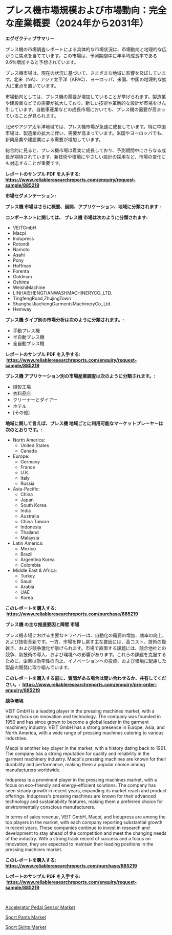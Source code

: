 <p><h1>プレス機市場規模および市場動向：完全な産業概要（2024年から2031年）</h1></p><p><strong>エグゼクティブサマリー</strong></p>
<p><p>プレス機の市場調査レポートによる具体的な市場状況は、市場動向と地理的な広がりに焦点を当てています。この市場は、予測期間中に年平均成長率である9.6％増加すると予想されています。</p><p>プレス機市場は、現在の状況に基づいて、さまざまな地域に影響を及ぼしています。北米（NA）、アジア太平洋（APAC）、ヨーロッパ、米国、中国の地理的な拡大に重点を置いています。</p><p>市場動向としては、プレス機の需要が増加していることが挙げられます。製造業や建設業などでの需要が拡大しており、新しい技術や革新的な設計が市場をけん引しています。自動車産業などの成長市場においても、プレス機の需要が高まっていることが見られます。</p><p>北米やアジア太平洋地域では、プレス機市場が急速に成長しています。特に中国市場は、製造業の拡大に伴い、需要が高まっています。米国やヨーロッパでも、新興産業や建設業による需要が増加しています。</p><p>総合的に見ると、プレス機市場は着実に成長しており、予測期間中にさらなる成長が期待されています。新技術や環境にやさしい設計の採用など、市場の変化にも対応することが重要です。</p></p>
<p><strong>レポートのサンプル PDF を入手する: <a href="https://www.reliableresearchreports.com/enquiry/request-sample/885219">https://www.reliableresearchreports.com/enquiry/request-sample/885219</a></strong></p>
<p><strong>市場セグメンテーション:</strong></p>
<p><strong> プレス機 市場はさらに概要、展開、アプリケーション、地域に分類されます :</strong></p>
<p><strong>コンポーネントに関しては、 プレス機 市場は次のように分類されます: &nbsp;</strong></p>
<p><ul><li>VEITGmbH</li><li>Macpi</li><li>Indupress</li><li>Rotondi</li><li>Namoto</li><li>Asahi</li><li>Pony</li><li>Hoffman</li><li>Forenta</li><li>Goldman</li><li>Oshima</li><li>WeishiMachine</li><li>LINHAISHENGTIANWASHMACHINERYCO.,LTD.</li><li>TingfengRoad,ZhujingTown</li><li>ShanghaiJiachengGarmentsMachineryCo.,Ltd.</li><li>Hemway</li></ul></p>
<p><strong> プレス機 タイプ別の市場分析は次のように分類されます。:</strong></p>
<p><ul><li>手動プレス機</li><li>半自動プレス機</li><li>全自動プレス機</li></ul></p>
<p><strong>レポートのサンプル PDF を入手する: &nbsp;<a href="https://www.reliableresearchreports.com/enquiry/request-sample/885219">https://www.reliableresearchreports.com/enquiry/request-sample/885219</a></strong></p>
<p><strong> プレス機 アプリケーション別の市場産業調査は次のように分類されます。:</strong></p>
<p><ul><li>縫製工場</li><li>衣料品店</li><li>クリーナーとダイアー</li><li>ホテル</li><li>[その他]</li></ul></p>
<p><strong>地域に関して言えば、プレス機 地域ごとに利用可能なマーケットプレーヤーは次のとおりです。:</strong></p>
<p><ul>
    <li>
        North America:
        <ul>
            <li>United States</li>
            <li>Canada</li>
        </ul>
    </li>
    <li>
        Europe:
        <ul>
            <li>Germany</li>
            <li>France</li>
            <li>U.K.</li>
            <li>Italy</li>
            <li>Russia</li>
        </ul>
    </li>
    <li>
        Asia-Pacific:
        <ul>
            <li>China</li>
            <li>Japan</li>
            <li>South Korea</li>
            <li>India</li>
            <li>Australia</li>
            <li>China Taiwan</li>
            <li>Indonesia</li>
            <li>Thailand</li>
            <li>Malaysia</li>
        </ul>
    </li>
    <li>
        Latin America:
        <ul>
            <li>Mexico</li>
            <li>Brazil</li>
            <li>Argentina Korea</li>
            <li>Colombia</li>
        </ul>
    </li>
    <li>
        Middle East & Africa:
        <ul>
            <li>Turkey</li>
            <li>Saudi</li>
            <li>Arabia</li>
            <li>UAE</li>
            <li>Korea</li>
        </ul>
    </li>
    </ul></p>
<p><strong>このレポートを購入する: &nbsp;<a href="https://www.reliableresearchreports.com/purchase/885219">https://www.reliableresearchreports.com/purchase/885219</a></strong></p>
<p><strong>プレス機 の主な推進要因と障壁 市場</strong></p>
<p><p>プレス機市場における主要なドライバーは、自動化の需要の増加、効率の向上、および技術革新です。一方、市場を押し戻す主な要因には、高コスト、技術の複雑さ、および競争激化が挙げられます。市場で直面する課題には、競合他社との競争、新技術の導入、および環境への影響があります。これらの課題を克服するために、企業は効率性の向上、イノベーションへの投資、および環境に配慮した製品の開発に取り組んでいます。</p></p>
<p><strong>このレポートを購入する前に、質問がある場合は問い合わせるか、共有してください。:&nbsp; <a href="https://www.reliableresearchreports.com/enquiry/pre-order-enquiry/885219">https://www.reliableresearchreports.com/enquiry/pre-order-enquiry/885219</a></strong></p>
<p><strong>競争環境</strong></p>
<p><p>VEIT GmbH is a leading player in the pressing machines market, with a strong focus on innovation and technology. The company was founded in 1950 and has since grown to become a global leader in the garment machinery industry. VEIT GmbH has a strong presence in Europe, Asia, and North America, with a wide range of pressing machines catering to various industries.</p><p>Macpi is another key player in the market, with a history dating back to 1961. The company has a strong reputation for quality and reliability in the garment machinery industry. Macpi's pressing machines are known for their durability and performance, making them a popular choice among manufacturers worldwide.</p><p>Indupress is a prominent player in the pressing machines market, with a focus on eco-friendly and energy-efficient solutions. The company has seen steady growth in recent years, expanding its market reach and product offerings. Indupress's pressing machines are known for their advanced technology and sustainability features, making them a preferred choice for environmentally conscious manufacturers.</p><p>In terms of sales revenue, VEIT GmbH, Macpi, and Indupress are among the top players in the market, with each company reporting substantial growth in recent years. These companies continue to invest in research and development to stay ahead of the competition and meet the changing needs of the industry. With a strong track record of success and a focus on innovation, they are expected to maintain their leading positions in the pressing machines market.</p></p>
<p><strong>このレポートを購入する: &nbsp; <a href="https://www.reliableresearchreports.com/purchase/885219">https://www.reliableresearchreports.com/purchase/885219</a></strong></p>
<p><strong>レポートのサンプル PDF を入手する: &nbsp;<a href="https://www.reliableresearchreports.com/enquiry/request-sample/885219">https://www.reliableresearchreports.com/enquiry/request-sample/885219</a></strong><strong></strong></p>
<p>&nbsp;</p>
<p><p><a href="https://fearless-okapi-6c8.notion.site/Accelerator-Pedal-Sensor-Market-Size-2024-2031-Global-Industrial-Analysis-Key-Geographical-Region-48a9dc3e7a964dfeaf9f63651ba012ce">Accelerator Pedal Sensor Market</a></p><p><a href="https://github.com/wusalecollins540tpqoz/Market-Research-Report-List-1/blob/main/sport-pants-market.md">Sport Pants Market</a></p><p><a href="https://github.com/kathiaseamanalvaradovlprc2h/Market-Research-Report-List-1/blob/main/sport-skirts-market.md">Sport Skirts Market</a></p></p>